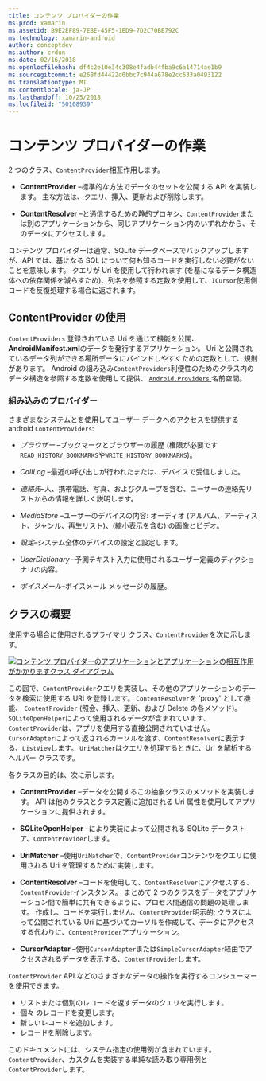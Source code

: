 ```yaml
---
title: コンテンツ プロバイダーの作業
ms.prod: xamarin
ms.assetid: B9E2EF89-7EBE-45F5-1ED9-7D2C70BE792C
ms.technology: xamarin-android
author: conceptdev
ms.author: crdun
ms.date: 02/16/2018
ms.openlocfilehash: df4c2e10e34c308e4fadb44fba9c6a14714ae1b9
ms.sourcegitcommit: e268fd44422d0bbc7c944a678e2cc633a0493122
ms.translationtype: MT
ms.contentlocale: ja-JP
ms.lasthandoff: 10/25/2018
ms.locfileid: "50108939"
---
```

# <a name="how-content-providers-work"></a>コンテンツ プロバイダーの作業

2 つのクラス、`ContentProvider`相互作用します。

- **ContentProvider** &ndash;標準的な方法でデータのセットを公開する API を実装します。 主な方法は、クエリ、挿入、更新および削除します。

- **ContentResolver** &ndash;と通信するための静的プロキシ、`ContentProvider`または別のアプリケーションから、同じアプリケーション内のいずれかから、そのデータにアクセスします。

コンテンツ プロバイダーは通常、SQLite データベースでバックアップしますが、API では、基になる SQL について何も知るコードを実行しない必要がないことを意味します。 クエリが Uri を使用して行われます (を基になるデータ構造体への依存関係を減らすため)、列名を参照する定数を使用して、`ICursor`使用側コードを反復処理する場合に返されます。


## <a name="consuming-a-contentprovider"></a>ContentProvider の使用

`ContentProviders` 登録されている Uri を通じて機能を公開、 **AndroidManifest.xml**のデータを発行するアプリケーション。 Uri と公開されているデータ列ができる場所データにバインドしやすくための定数として、規則があります。 Android の組み込み`ContentProviders`利便性のためのクラス内のデータ構造を参照する定数を使用して提供、 [ `Android.Providers` ](https://developer.xamarin.com/api/namespace/Android.Provider/)名前空間。



### <a name="built-in-providers"></a>組み込みのプロバイダー

さまざまなシステムとを使用してユーザー データへのアクセスを提供する android `ContentProviders`:

- *ブラウザー* &ndash;ブックマークとブラウザーの履歴 (権限が必要です`READ_HISTORY_BOOKMARKS`や`WRITE_HISTORY_BOOKMARKS`)。

- *CallLog* &ndash;最近の呼び出しが行われたまたは、デバイスで受信しました。

- *連絡先*&ndash;人、携帯電話、写真、およびグループを含む、ユーザーの連絡先リストからの情報を詳しく説明します。

- *MediaStore* &ndash;ユーザーのデバイスの内容: オーディオ (アルバム、アーティスト、ジャンル、再生リスト)、(縮小表示を含む) の画像とビデオ。

- *設定*&ndash;システム全体のデバイスの設定と設定します。

- *UserDictionary* &ndash;予測テキスト入力に使用されるユーザー定義のディクショナリの内容。

- *ボイスメール*&ndash;ボイスメール メッセージの履歴。



## <a name="classes-overview"></a>クラスの概要

使用する場合に使用されるプライマリ クラス、`ContentProvider`を次に示します。

[![コンテンツ プロバイダーのアプリケーションとアプリケーションの相互作用がかかりますクラス ダイアグラム](how-it-works-images/classdiagram1.png)](how-it-works-images/classdiagram1.png#lightbox)

この図で、`ContentProvider`クエリを実装し、その他のアプリケーションのデータを検索に使用する URI を登録します。 `ContentResolver`を 'proxy' として機能、 `ContentProvider` (照会、挿入、更新、および Delete の各メソッド)。 `SQLiteOpenHelper`によって使用されるデータが含まれています、`ContentProvider`は、アプリを使用する直接公開されていません。
`CursorAdapter`によって返されるカーソルを渡す、`ContentResolver`に表示する、`ListView`します。 `UriMatcher`はクエリを処理するときに、Uri を解析するヘルパー クラスです。

各クラスの目的は、次に示します。

- **ContentProvider** &ndash;データを公開するこの抽象クラスのメソッドを実装します。 API は他のクラスとクラス定義に追加される Uri 属性を使用してアプリケーションに提供されます。

- **SQLiteOpenHelper** &ndash;により実装によって公開される SQLite データストア、`ContentProvider`します。

- **UriMatcher** &ndash;使用`UriMatcher`で、`ContentProvider`コンテンツをクエリに使用される Uri を管理するために実装します。

- **ContentResolver** &ndash;コードを使用して、`ContentResolver`にアクセスする、`ContentProvider`インスタンス。 まとめて 2 つのクラスをデータをアプリケーション間で簡単に共有できるように、プロセス間通信の問題の処理します。 作成し、コードを実行しません、`ContentProvider`明示的; クラスによって公開されている Uri に基づいてカーソルを作成して、データにアクセスする代わりに、`ContentProvider`アプリケーション。

- **CursorAdapter** &ndash;使用`CursorAdapter`または`SimpleCursorAdapter`経由でアクセスされるデータを表示する、`ContentProvider`します。

`ContentProvider` API などのさまざまなデータの操作を実行するコンシューマーを使用できます。

-  リストまたは個別のレコードを返すデータのクエリを実行します。
-  個々 のレコードを変更します。
-  新しいレコードを追加します。
-  レコードを削除します。

このドキュメントには、システム指定の使用例が含まれています。 `ContentProvider`、カスタムを実装する単純な読み取り専用例と`ContentProvider`します。

